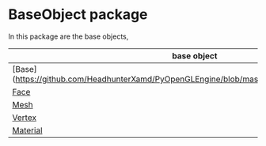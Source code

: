 # BaseObject package

In this package are the base objects, 

| base object | 
| ----------- |
| [Base] (https://github.com/HeadhunterXamd/PyOpenGLEngine/blob/master/PyGEF/BaseObject/Base.py)|
| [Face](https://github.com/HeadhunterXamd/PyOpenGLEngine/blob/master/PyGEF/BaseObject/Face.py) |
| [Mesh](https://github.com/HeadhunterXamd/PyOpenGLEngine/blob/master/PyGEF/BaseObject/Mesh.py) | 
| [Vertex](https://github.com/HeadhunterXamd/PyOpenGLEngine/blob/master/PyGEF/BaseObject/Vertex.py) | 
| [Material](https://github.com/HeadhunterXamd/PyOpenGLEngine/blob/master/PyGEF/BaseObject/Material.py) |
